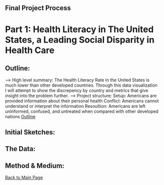 ## Final Project Process


# Part 1: Health Literacy in The United States, a Leading Social Disparity in Health Care

## Outline: 
  --> High level summary: The Health Literacy Rate in the United States is much lower than other developed countries. Through this data visualization I will attempt to show the discrepency by country and metrics that give insight into the problem further. 
  --> Project structure: 
      Setup: Americans are provided information about their personal health
      Conflict: Americans cannot understand or interpret the information
      Resoultion: Americans are left uninformed, confused, and untreated when compared with other developed nations
[Outline](https://carnegiemellon.shorthandstories.com/health-literacy/index.html)
   
## Initial Sketches: 
## The Data: 
## Method & Medium: 

[Back to Main Page](/Reige-Portfolio/)

